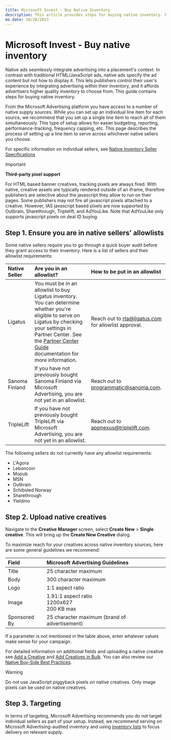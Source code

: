 ```yaml
---
title: Microsoft Invest - Buy Native Inventory
description: This article provides steps for buying native inventory. Native ads allow publishers to control user's experience by integrating advertising within their inventory.
ms.date: 10/28/2023
---
```


# Microsoft Invest - Buy native inventory

Native ads seamlessly integrate advertising into a placement's context. In contrast with traditional HTML/JavaScript ads, native ads specify the ad content but not how to display it. This lets publishers control their user's experience by integrating advertising within their inventory, and it affords advertisers higher quality inventory to choose from. This guide contains steps for buying native inventory.

From the Microsoft Advertising platform you have access to a number of native supply sources. While you can set up an individual line item for each source, we recommend that you set up a single line item to reach all of them
simultaneously. This type of setup allows for easier budgeting, reporting, performance-tracking, frequency capping, etc. This page describes the process of setting up a line item to serve across whichever native sellers you choose.

For specific information on individual sellers, see [Native Inventory Seller Specifications](./native-inventory-seller-specifications.md)

> [!IMPORTANT]
> **Third-party pixel support**
>
> For HTML based banner creatives, tracking pixels are always fired. With native, creative assets are typically rendered outside of an iframe, therefore publishers are selective about the javascript they allow to run on their pages. Some publishers may not fire all javascript pixels attached to a creative. However, IAS javascript based pixels are now supported by Outbrain, Sharethrough, Triplelift, and AdYouLike. Note that AdYouLike only supports javascript pixels on deal ID buying.

## Step 1. Ensure you are in native sellers' allowlists

Some native sellers require you to go through a quick buyer audit before they grant access to their inventory. Here is a list of sellers and their allowlist requirements:

| Native Seller | Are you in an allowlist? | How to be put in an allowlist |
|:-|:-|:-|
| Ligatus | You must be in an allowlist to buy Ligatus inventory. You can determine whether you're eligible to serve on Ligatus by checking your settings in Partner Center. See the [Partner Center Guide](./partner-center-guide.md) documentation for more information. | Reach out to [rta@ligatus.com](mailto:rta@ligatus.com) for allowlist approval. |
| Sanoma Finland | If you have not previously bought Sanoma Finland via Microsoft Advertising, you are not yet in an allowlist. | Reach out to [programmatic@sanoma.com](mailto:appnexus@triplelift.com). |
| TripleLift | If you have not previously bought TripleLift via Microsoft Advertising, you are not yet in an allowlist. | Reach out to [appnexus@triplelift.com](mailto:appnexus@triplelift.com). |

The following sellers do not currently have any allowlist requirements:

- L'Agora
- Leboncoin
- Mopub
- MSN
- Outbrain
- Schibsted Norway
- Sharethrough
- Yieldmo

## Step 2. Upload native creatives

Navigate to the **Creative Manager** screen, select **Create New** > **Single creative**. This will bring up the **Create New Creative** dialog.

To maximize reach for your creatives across native inventory sources, here are some general guidelines we recommend:

| Field | Microsoft Advertising Guidelines |
|:---|:---|
| Title | 25 character maximum |
| Body | 300 character maximum |
| Logo | 1:1 aspect ratio |
| Image | 1.91:1 aspect ratio<br>1200x627<br>200 KB max |
| Sponsored By | 25 character maximum (brand of advertisement) |

If a parameter is not mentioned in the table above, enter whatever values make sense for your campaign.

For detailed information on additional fields and uploading a native creative see [Add a Creative](add-a-creative.md) and [Add Creatives in Bulk](./add-creatives-in-bulk.md). You can also review our [Native Buy-Side Best Practices](https://download.microsoft.com/download/e/e/5/ee544211-092a-45c4-8076-57b5c5aaceb3/28%20Dec%202023/Buy-Side-Native-Best-Practices.pdf).

> [!WARNING]
> Do not use JavaScript piggyback pixels on native creatives. Only image pixels can be used on native creatives.

## Step 3. Targeting

In terms of targeting, Microsoft Advertising recommends you do not target individual sellers as part of your setup. Instead, we recommend serving on Microsoft Advertising-audited inventory and using [inventory lists](./inventory-targeting-ali.md) to focus delivery on relevant supply.
